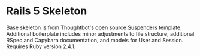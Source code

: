 # Rails 5 Skeleton

Base skeleton is from Thoughtbot's open source [Suspenders](https://github.com/thoughtbot/suspenders) template. Additional boilerplate includes minor adjustments to file structure, additional RSpec and Capybara documentation, and models for User and Session. Requires Ruby version 2.4.1.